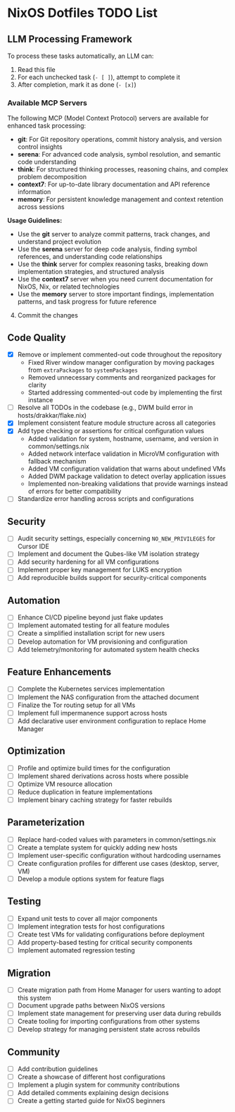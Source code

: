 # NixOS Dotfiles TODO List

## LLM Processing Framework
To process these tasks automatically, an LLM can:
1. Read this file
2. For each unchecked task (`- [ ]`), attempt to complete it
3. After completion, mark it as done (`- [x]`)

### Available MCP Servers
The following MCP (Model Context Protocol) servers are available for enhanced task processing:

- **git**: For Git repository operations, commit history analysis, and version control insights
- **serena**: For advanced code analysis, symbol resolution, and semantic code understanding
- **think**: For structured thinking processes, reasoning chains, and complex problem decomposition
- **context7**: For up-to-date library documentation and API reference information
- **memory**: For persistent knowledge management and context retention across sessions

**Usage Guidelines:**
- Use the **git** server to analyze commit patterns, track changes, and understand project evolution
- Use the **serena** server for deep code analysis, finding symbol references, and understanding code relationships
- Use the **think** server for complex reasoning tasks, breaking down implementation strategies, and structured analysis
- Use the **context7** server when you need current documentation for NixOS, Nix, or related technologies
- Use the **memory** server to store important findings, implementation patterns, and task progress for future reference

4. Commit the changes

## Code Quality
- [x] Remove or implement commented-out code throughout the repository
  - Fixed River window manager configuration by moving packages from `extraPackages` to `systemPackages`
  - Removed unnecessary comments and reorganized packages for clarity
  - Started addressing commented-out code by implementing the first instance
- [ ] Resolve all TODOs in the codebase (e.g., DWM build error in hosts/drakkar/flake.nix)
- [x] Implement consistent feature module structure across all categories
- [x] Add type checking or assertions for critical configuration values
  - Added validation for system, hostname, username, and version in common/settings.nix
  - Added network interface validation in MicroVM configuration with fallback mechanism
  - Added VM configuration validation that warns about undefined VMs
  - Added DWM package validation to detect overlay application issues
  - Implemented non-breaking validations that provide warnings instead of errors for better compatibility
- [ ] Standardize error handling across scripts and configurations

## Security
- [ ] Audit security settings, especially concerning `NO_NEW_PRIVILEGES` for Cursor IDE
- [ ] Implement and document the Qubes-like VM isolation strategy
- [ ] Add security hardening for all VM configurations
- [ ] Implement proper key management for LUKS encryption
- [ ] Add reproducible builds support for security-critical components

## Automation
- [ ] Enhance CI/CD pipeline beyond just flake updates
- [ ] Implement automated testing for all feature modules
- [ ] Create a simplified installation script for new users
- [ ] Develop automation for VM provisioning and configuration
- [ ] Add telemetry/monitoring for automated system health checks

## Feature Enhancements
- [ ] Complete the Kubernetes services implementation
- [ ] Implement the NAS configuration from the attached document
- [ ] Finalize the Tor routing setup for all VMs
- [ ] Implement full impermanence support across hosts
- [ ] Add declarative user environment configuration to replace Home Manager

## Optimization
- [ ] Profile and optimize build times for the configuration
- [ ] Implement shared derivations across hosts where possible
- [ ] Optimize VM resource allocation
- [ ] Reduce duplication in feature implementations
- [ ] Implement binary caching strategy for faster rebuilds

## Parameterization
- [ ] Replace hard-coded values with parameters in common/settings.nix
- [ ] Create a template system for quickly adding new hosts
- [ ] Implement user-specific configuration without hardcoding usernames
- [ ] Create configuration profiles for different use cases (desktop, server, VM)
- [ ] Develop a module options system for feature flags

## Testing
- [ ] Expand unit tests to cover all major components
- [ ] Implement integration tests for host configurations
- [ ] Create test VMs for validating configurations before deployment
- [ ] Add property-based testing for critical security components
- [ ] Implement automated regression testing

## Migration
- [ ] Create migration path from Home Manager for users wanting to adopt this system
- [ ] Document upgrade paths between NixOS versions
- [ ] Implement state management for preserving user data during rebuilds
- [ ] Create tooling for importing configurations from other systems
- [ ] Develop strategy for managing persistent state across rebuilds

## Community
- [ ] Add contribution guidelines
- [ ] Create a showcase of different host configurations
- [ ] Implement a plugin system for community contributions
- [ ] Add detailed comments explaining design decisions
- [ ] Create a getting started guide for NixOS beginners 